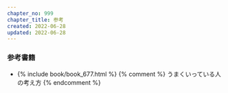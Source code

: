 ```yaml
---
chapter_no: 999
chapter_title: 参考
created: 2022-06-28
updated: 2022-06-28
---
```

### 参考書籍
- {% include book/book_677.html %} {% comment %} うまくいっている人の考え方 {% endcomment %}
